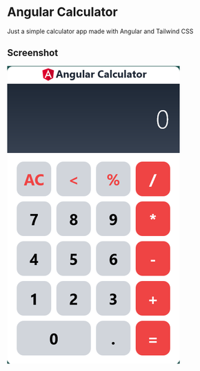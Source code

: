 # Angular Calculator

Just a simple calculator app made with Angular and Tailwind CSS

## Screenshot

![Screenshot](Screenshots/ss1.png)
